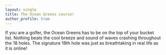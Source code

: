 ```yaml
---
layout: single
title: The Ocean Greens course!
author_profile: true
---
```



If you are a golfer, the Ocean Greens has to be on the top of your bucket list. Nothing beats the cool breeze and sound of waves crashing throughout the 18 holes. The signature 18th hole was just as breathtaking in real life as it is online! 
